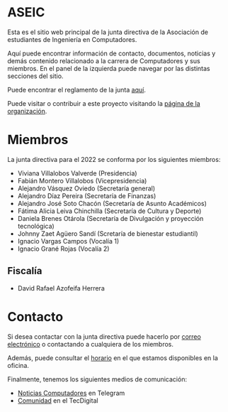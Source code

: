 # ASEIC

Esta es el sitio web principal de la junta directiva de la Asociación de estudiantes de Ingeniería en Computadores.

Aquí puede encontrar información de contacto, documentos, noticias y demás contenido relacionado a la carrera de Computadores y sus miembros. En el panel de la izquierda puede navegar por las distintas secciones del sitio.

Puede encontrar el reglamento de la junta [aquí](https://raw.githubusercontent.com/aseic/assets/master/reglamento.pdf).

Puede visitar o contribuir a este proyecto visitando la [página de la organización](https://github.com/aseic).

# Miembros

La junta directiva para el 2022 se conforma por los siguientes miembros:
- Viviana Villalobos Valverde (Presidencia)
- Fabián Montero Villalobos (Vicepresidencia)
- Alejandro Vásquez Oviedo (Secretaría general)
- Alejandro Díaz Pereira (Secretaría de Finanzas)
- Alejandro José Soto Chacón (Secretaría de Asunto Académicos)
- Fátima Alicia Leiva Chinchilla (Secretaría de Cultura y Deporte)
- Daniela Brenes Otárola (Secretaría de Divulgación y proyección tecnológica)
- Johnny Zaet Agüero Sandí (Scretaría de bienestar estudiantil)
- Ignacio Vargas Campos (Vocalía 1)
- Ignacio Grané Rojas (Vocalía 2)

## Fiscalía

- David Rafael Azofeifa Herrera

# Contacto

Si desea contactar con la junta directiva puede hacerlo por [correo electrónico](mailto:aseic.itcr@gmail.com) o contactando a cualquiera de los miembros.

Además, puede consultar el [horario](https://docs.google.com/spreadsheets/d/e/2PACX-1vTOaClZSFAgSI2sWVAt1Tsc4JfsNur9xIClDmj3n-VkePphYslOBlxPVWOjx0w907OSVxcdptUN7qvZ/pubhtml?gid=0&single=true) en el que estamos disponibles en la oficina.

Finalmente, tenemos los siguientes medios de comunicación:

- [Noticias Computadores](https://t.me/ce_tec) en Telegram
- [Comunidad](https://tecdigital.tec.ac.cr/dotlrn/escuela/escuela.IDC/estudiantes.IDC/) en el TecDigital

